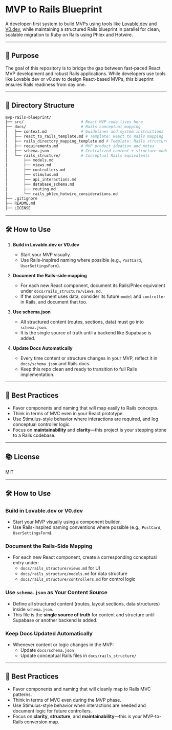 # MVP to Rails Blueprint

A developer-first system to build MVPs using tools like [Lovable.dev](https://lovable.dev) and [V0.dev](https://v0.dev), 
while maintaining a structured Rails blueprint in parallel for clean, scalable migration to Ruby on Rails using Phlex and Hotwire.

---

## 🎯 Purpose

The goal of this repository is to bridge the gap between fast-paced React MVP development and robust Rails applications. 
While developers use tools like Lovable.dev or v0.dev to design React-based MVPs, this blueprint ensures Rails readiness from day one.

---

## 📁 Directory Structure

```bash
mvp-rails-blueprint/
├── src/                         # React MVP code lives here
├── docs/                        # Rails conceptual mapping
│   ├── context.md               # Guidelines and system instructions
│   ├── react_to_rails_template.md # Template: React to Rails mapping
│   ├── rails_directory_mapping_template.md # Template: Rails structure mapping
│   ├── requirements.md          # MVP product ideation and notes
│   ├── schema.json              # Centralized content + structure model
│   └── rails_structure/         # Conceptual Rails equivalents
│       ├── models.md
│       ├── views.md
│       ├── controllers.md
│       ├── stimulus.md
│       ├── api_interactions.md
│       ├── database_schema.md
│       ├── routing.md
│       └── rails_phlex_hotwire_considerations.md
├── .gitignore
├── README.md
├── LICENSE
```

---

## 🛠️ How to Use

1. **Build in Lovable.dev or V0.dev**
   - Start your MVP visually.
   - Use Rails-inspired naming where possible (e.g., `PostCard`, `UserSettingsForm`).

2. **Document the Rails-side mapping**
   - For each new React component, document its Rails/Phlex equivalent under `docs/rails_structure/views.md`.
   - If the component uses data, consider its future `model` and `controller` in Rails, and document that too.

3. **Use schema.json**
   - All structured content (routes, sections, data) must go into `schema.json`.
   - It is the single source of truth until a backend like Supabase is added.

4. **Update Docs Automatically**
   - Every time content or structure changes in your MVP, reflect it in `docs/schema.json` and Rails docs.
   - Keep this repo clean and ready to transition to full Rails implementation.

---

## 🧠 Best Practices

- Favor components and naming that will map easily to Rails concepts.
- Think in terms of MVC even in your React prototype.
- Use Stimulus-style behavior where interactions are required, and log conceptual controller logic.
- Focus on **maintainability** and **clarity**—this project is your stepping stone to a Rails codebase.

---

## 📚 License

MIT

---

## 🛠️ How to Use

### Build in Lovable.dev or V0.dev
- Start your MVP visually using a component builder.
- Use Rails-inspired naming conventions where possible (e.g., `PostCard`, `UserSettingsForm`).

### Document the Rails-Side Mapping
- For each new React component, create a corresponding conceptual entry under:
  - `docs/rails_structure/views.md` for UI
  - `docs/rails_structure/models.md` for data structure
  - `docs/rails_structure/controllers.md` for control logic

### Use `schema.json` as Your Content Source
- Define all structured content (routes, layout sections, data structures) inside `schema.json`.
- This file is the **single source of truth** for content and structure until Supabase or another backend is added.

### Keep Docs Updated Automatically
- Whenever content or logic changes in the MVP:
  - Update `docs/schema.json`
  - Update conceptual Rails files in `docs/rails_structure/`

---

## 🧠 Best Practices

- Favor components and naming that will cleanly map to Rails MVC patterns.
- Think in terms of MVC even during the MVP phase.
- Use Stimulus-style behavior when interactions are needed and document logic for future controllers.
- Focus on **clarity**, **structure**, and **maintainability**—this is your MVP-to-Rails conversion map.

